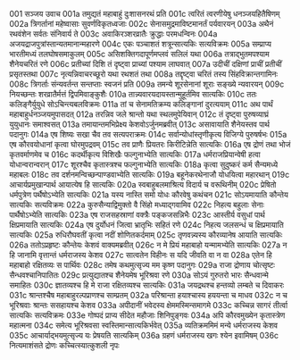 001	सञ्जय उवाच
001a	तमुद्यतं महाबाहुं दुःशासनरथं प्रति
001c	त्वरितं त्वरणीयेषु धनञ्जयहितैषिणम्
002a	त्रिगर्तानां महेष्वासाः सुवर्णविकृतध्वजाः
002c	सेनासमुद्रमाविष्टमानर्तं पर्यवारयन्
003a	अथैनं रथवंशेन सर्वतः संनिवार्य ते
003c	अवाकिरञ्शरव्रातैः क्रुद्धाः परमधन्विनः
004a	अजयद्राजपुत्रांस्तान्यतमानान्महारणे
004c	एकः पञ्चाशतं शत्रून्सात्यकिः सत्यविक्रमः
005a	सम्प्राप्य भारतीमध्यं तलघोषसमाकुलम्
005c	असिशक्तिगदापूर्णमप्लवं सलिलं यथा
006a	तत्राद्भुतमपश्याम शैनेयचरितं रणे
006c	प्रतीच्यां दिशि तं दृष्ट्वा प्राच्यां पश्याम लाघवात्
007a	उदीचीं दक्षिणां प्राचीं प्रतीचीं प्रसृतस्तथा
007c	नृत्यन्निवाचरच्छूरो यथा रथशतं तथा
008a	तद्दृष्ट्वा चरितं तस्य सिंहविक्रान्तगामिनः
008c	त्रिगर्ताः संन्यवर्तन्त सन्तप्ताः स्वजनं प्रति
009a	तमन्ये शूरसेनानां शूराः सङ्ख्ये न्यवारयन्
009c	नियच्छन्तः शरव्रातैर्मत्तं द्विपमिवाङ्कुशैः
010a	तान्न्यवारयदायस्तान्मुहूर्तमिव सात्यकिः
010c	ततः कलिङ्गैर्युयुधे सोऽचिन्त्यबलविक्रमः
011a	तां च सेनामतिक्रम्य कलिङ्गानां दुरत्ययाम्
011c	अथ पार्थं महाबाहुर्धनञ्जयमुपासदत्
012a	तरन्निव जले श्रान्तो यथा स्थलमुपेयिवान्
012c	तं दृष्ट्वा पुरुषव्याघ्रं युयुधानः समाश्वसत्
013a	तमायान्तमभिप्रेक्ष्य केशवोऽर्जुनमब्रवीत्
013c	असावायाति शैनेयस्तव पार्थ पदानुगः
014a	एष शिष्यः सखा चैव तव सत्यपराक्रमः
014c	सर्वान्योधांस्तृणीकृत्य विजिग्ये पुरुषर्षभः
015a	एष कौरवयोधानां कृत्वा घोरमुपद्रवम्
015c	तव प्राणैः प्रियतरः किरीटिन्नेति सात्यकिः
016a	एष द्रोणं तथा भोजं कृतवर्माणमेव च
016c	कदर्थीकृत्य विशिखैः फल्गुनाभ्येति सात्यकिः
017a	धर्मराजप्रियान्वेषी हत्वा योधान्वरान्वरान्
017c	शूरश्चैव कृतास्त्रश्च फल्गुनाभ्येति सात्यकिः
018a	कृत्वा सुदुष्करं कर्म सैन्यमध्ये महाबलः
018c	तव दर्शनमन्विच्छन्पाण्डवाभ्येति सात्यकिः
019a	बहूनेकरथेनाजौ योधयित्वा महारथान्
019c	आचार्यप्रमुखान्पार्थ आयात्येष हि सात्यकिः
020a	स्वबाहुबलमाश्रित्य विदार्य च वरूथिनीम्
020c	प्रेषितो धर्मपुत्रेण पर्थैषोऽभ्येति सात्यकिः
021a	यस्य नास्ति समो योधः कौरवेषु कथंचन
021c	सोऽयमायाति कौन्तेय सात्यकिः सत्यविक्रमः
022a	कुरुसैन्याद्विमुक्तो वै सिंहो मध्याद्गवामिव
022c	निहत्य बहुलाः सेनाः पार्थैषोऽभ्येति सात्यकिः
023a	एष राजसहस्राणां वक्त्रैः पङ्कजसन्निभैः
023c	आस्तीर्य वसुधां पार्थ क्षिप्रमायाति सात्यकिः
024a	एष दुर्योधनं जित्वा भ्रातृभिः सहितं रणे
024c	निहत्य जलसन्धं च क्षिप्रमायाति सात्यकिः
025a	रुधिरौघवतीं कृत्वा नदीं शोणितकर्दमाम्
025c	तृणवन्न्यस्य कौरव्यानेष आयाति सात्यकिः
026a	ततोऽप्रहृष्टः कौन्तेयः केशवं वाक्यमब्रवीत्
026c	न मे प्रियं महाबाहो यन्मामभ्येति सात्यकिः
027a	न हि जानामि वृत्तान्तं धर्मराजस्य केशव
027c	सात्वतेन विहीनः स यदि जीवति वा न वा
028a	एतेन हि महाबाहो रक्षितव्यः स पार्थिवः
028c	तमेष कथमुत्सृज्य मम कृष्ण पदानुगः
029a	राजा द्रोणाय चोत्सृष्टः सैन्धवश्चानिपातितः
029c	प्रत्युद्यातश्च शैनेयमेष भूरिश्रवा रणे
030a	सोऽयं गुरुतरो भारः सैन्धवान्मे समाहितः
030c	ज्ञातव्यश्च हि मे राजा रक्षितव्यश्च सात्यकिः
031a	जयद्रथश्च हन्तव्यो लम्बते च दिवाकरः
031c	श्रान्तश्चैष महाबाहुरल्पप्राणश्च साम्प्रतम्
032a	परिश्रान्ता हयाश्चास्य हययन्ता च माधव
032c	न च भूरिश्रवाः श्रान्तः ससहायश्च केशव
033a	अपीदानीं भवेदस्य क्षेममस्मिन्समागमे
033c	कच्चिन्न सागरं तीर्त्वा सात्यकिः सत्यविक्रमः
033e	गोष्पदं प्राप्य सीदेत महौजाः शिनिपुङ्गवः
034a	अपि कौरवमुख्येन कृतास्त्रेण महात्मना
034c	समेत्य भूरिश्रवसा स्वस्तिमान्सात्यकिर्भवेत्
035a	व्यतिक्रममिमं मन्ये धर्मराजस्य केशव
035c	आचार्याद्भयमुत्सृज्य यः प्रेषयति सात्यकिम्
036a	ग्रहणं धर्मराजस्य खगः श्येन इवामिषम्
036c	नित्यमाशंसते द्रोणः कच्चित्स्यात्कुशली नृपः
